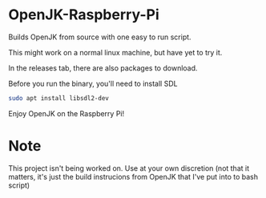 # OpenJK-Raspberry-Pi
Builds OpenJK from source with one easy to run script.

This might work on a normal linux machine, but have yet to try it.

In the releases tab, there are also packages to download.

Before you run the binary, you'll need to install SDL

```sh
sudo apt install libsdl2-dev
```

Enjoy OpenJK on the Raspberry Pi!

# Note
This project isn't being worked on. Use at your own discretion (not that it matters, it's just the build instrucions from OpenJK that I've put into to bash script)
